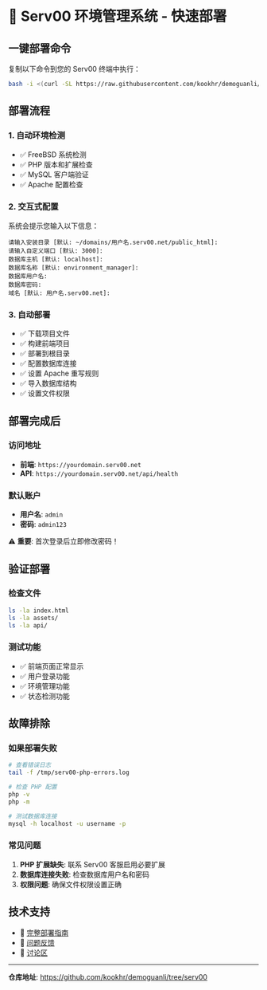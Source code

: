 # 🚀 Serv00 环境管理系统 - 快速部署

## 一键部署命令

复制以下命令到您的 Serv00 终端中执行：

```bash
bash -i <(curl -SL https://raw.githubusercontent.com/kookhr/demoguanli/serv00/serv00-deploy.sh)
```

## 部署流程

### 1. 自动环境检测
- ✅ FreeBSD 系统检测
- ✅ PHP 版本和扩展检查
- ✅ MySQL 客户端验证
- ✅ Apache 配置检查

### 2. 交互式配置
系统会提示您输入以下信息：

```
请输入安装目录 [默认: ~/domains/用户名.serv00.net/public_html]: 
请输入自定义端口 [默认: 3000]: 
数据库主机 [默认: localhost]: 
数据库名称 [默认: environment_manager]: 
数据库用户名: 
数据库密码: 
域名 [默认: 用户名.serv00.net]: 
```

### 3. 自动部署
- ✅ 下载项目文件
- ✅ 构建前端项目
- ✅ 部署到根目录
- ✅ 配置数据库连接
- ✅ 设置 Apache 重写规则
- ✅ 导入数据库结构
- ✅ 设置文件权限

## 部署完成后

### 访问地址
- **前端**: `https://yourdomain.serv00.net`
- **API**: `https://yourdomain.serv00.net/api/health`

### 默认账户
- **用户名**: `admin`
- **密码**: `admin123`

⚠️ **重要**: 首次登录后立即修改密码！

## 验证部署

### 检查文件
```bash
ls -la index.html
ls -la assets/
ls -la api/
```

### 测试功能
- ✅ 前端页面正常显示
- ✅ 用户登录功能
- ✅ 环境管理功能
- ✅ 状态检测功能

## 故障排除

### 如果部署失败
```bash
# 查看错误日志
tail -f /tmp/serv00-php-errors.log

# 检查 PHP 配置
php -v
php -m

# 测试数据库连接
mysql -h localhost -u username -p
```

### 常见问题
1. **PHP 扩展缺失**: 联系 Serv00 客服启用必要扩展
2. **数据库连接失败**: 检查数据库用户名和密码
3. **权限问题**: 确保文件权限设置正确

## 技术支持

- 📖 [完整部署指南](https://github.com/kookhr/demoguanli/blob/serv00/SERV00-DEPLOYMENT-GUIDE.md)
- 🐛 [问题反馈](https://github.com/kookhr/demoguanli/issues)
- 💬 [讨论区](https://github.com/kookhr/demoguanli/discussions)

---

**仓库地址**: https://github.com/kookhr/demoguanli/tree/serv00
